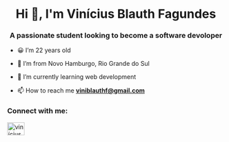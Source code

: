 <h1 align="center">Hi 👋, I'm Vinícius Blauth Fagundes</h1>
<h3 align="center">A passionate student looking to become a software devoloper</h3>


- 😀 I’m 22 years old
- 📌 I’m from Novo Hamburgo, Rio Grande do Sul
- 🌱 I’m currently learning web development

- 📫 How to reach me **viniblauthf@gmail.com**

<h3 align="left">Connect with me:</h3>
<p align="left">
<a href="https://linkedin.com/in/vinícius-fagundes" target="blank"><img align="center" src="https://raw.githubusercontent.com/rahuldkjain/github-profile-readme-generator/master/src/images/icons/Social/linked-in-alt.svg" alt="vinícius-fagundes" height="30" width="40" /></a>
</p>


